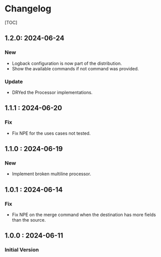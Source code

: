 # Changelog

[TOC]

## 1.2.0: 2024-06-24

### New 

* Logback configuration is now part of the distribution.
* Show the available commands if not command was provided.

### Update

* DRYed the Processor implementations.

## 1.1.1 : 2024-06-20

### Fix

* Fix NPE for the uses cases not tested.

## 1.1.0 : 2024-06-19

### New

* Implement broken multiline processor.

## 1.0.1 : 2024-06-14

### Fix

* Fix NPE on the merge command when the destination has more fields than the source.

## 1.0.0 : 2024-06-11

### Initial Version

